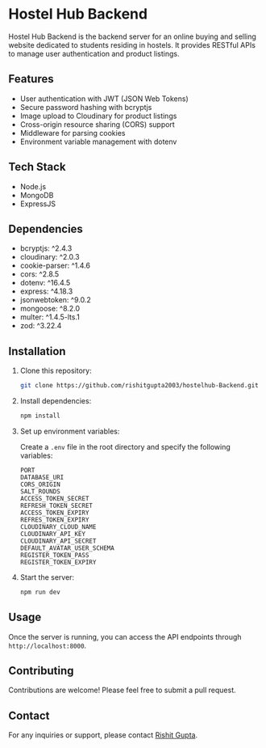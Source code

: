 # Hostel Hub Backend

Hostel Hub Backend is the backend server for an online buying and selling website dedicated to students residing in hostels. It provides RESTful APIs to manage user authentication and product listings.

## Features

- User authentication with JWT (JSON Web Tokens)
- Secure password hashing with bcryptjs
- Image upload to Cloudinary for product listings
- Cross-origin resource sharing (CORS) support
- Middleware for parsing cookies
- Environment variable management with dotenv

## Tech Stack

- Node.js
- MongoDB
- ExpressJS

## Dependencies

- bcryptjs: ^2.4.3
- cloudinary: ^2.0.3
- cookie-parser: ^1.4.6
- cors: ^2.8.5
- dotenv: ^16.4.5
- express: ^4.18.3
- jsonwebtoken: ^9.0.2
- mongoose: ^8.2.0
- multer: ^1.4.5-lts.1
- zod: ^3.22.4

## Installation

1. Clone this repository:

    ```bash
    git clone https://github.com/rishitgupta2003/hostelhub-Backend.git
    ```

2. Install dependencies:

    ```bash
    npm install
    ```

3. Set up environment variables:

    Create a `.env` file in the root directory and specify the following variables:

    ```plaintext
    PORT
    DATABASE_URI
    CORS_ORIGIN
    SALT_ROUNDS
    ACCESS_TOKEN_SECRET
    REFRESH_TOKEN_SECRET
    ACCESS_TOKEN_EXPIRY
    REFRES_TOKEN_EXPIRY
    CLOUDINARY_CLOUD_NAME
    CLOUDINARY_API_KEY
    CLOUDINARY_API_SECRET
    DEFAULT_AVATAR_USER_SCHEMA
    REGISTER_TOKEN_PASS
    REGISTER_TOKEN_EXPIRY
    ```

4. Start the server:

    ```bash
    npm run dev
    ```

## Usage

Once the server is running, you can access the API endpoints through `http://localhost:8000`.

## Contributing

Contributions are welcome! Please feel free to submit a pull request.

## Contact

For any inquiries or support, please contact [Rishit Gupta](https://github.com/rishitgupta2003).
